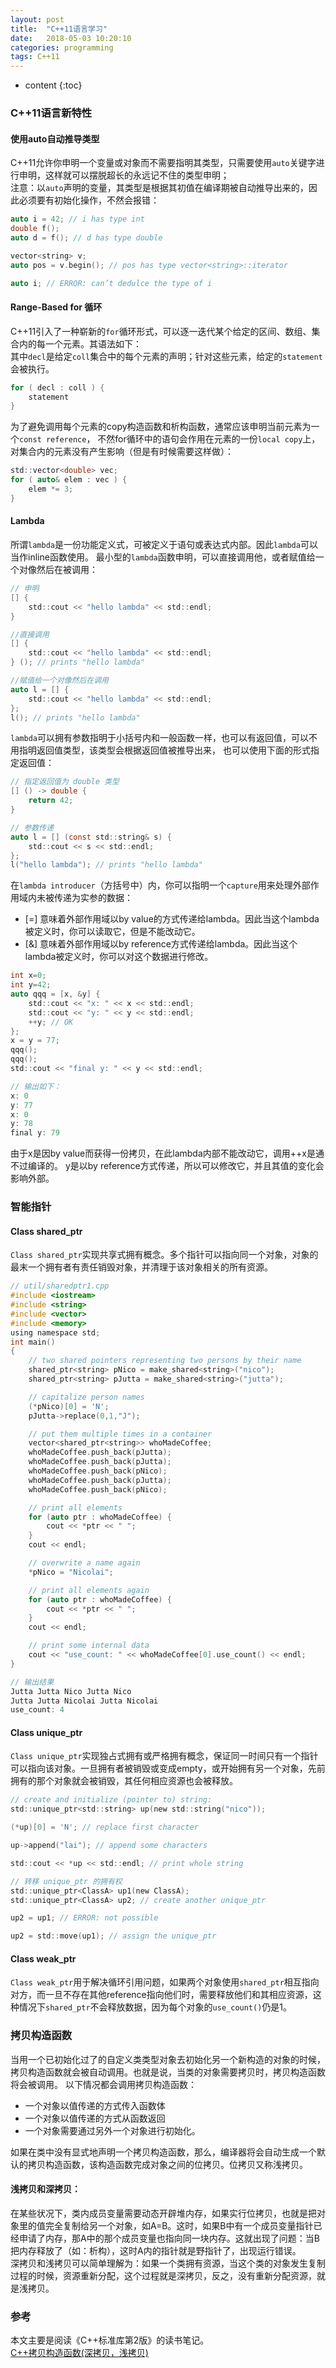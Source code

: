 ```yaml
---
layout: post
title:  "C++11语言学习"
date:   2018-05-03 10:20:10
categories: programming
tags: C++11
---
```


* content
{:toc}

### C++11语言新特性

#### 使用auto自动推导类型

C++11允许你申明一个变量或对象而不需要指明其类型，只需要使用`auto`关键字进行申明，这样就可以摆脱超长的永远记不住的类型申明；   
注意：以`auto`声明的变量，其类型是根据其初值在编译期被自动推导出来的，因此必须要有初始化操作，不然会报错：
```c
auto i = 42; // i has type int
double f();
auto d = f(); // d has type double

vector<string> v;
auto pos = v.begin(); // pos has type vector<string>::iterator

auto i; // ERROR: can’t dedulce the type of i
```

#### Range-Based for 循环

C++11引入了一种崭新的`for`循环形式，可以逐一迭代某个给定的区间、数组、集合内的每一个元素。其语法如下：   
其中`decl`是给定`coll`集合中的每个元素的声明；针对这些元素，给定的`statement`会被执行。
```c
for ( decl : coll ) {
    statement
}
```
为了避免调用每个元素的copy构造函数和析构函数，通常应该申明当前元素为一个`const reference`，
不然for循环中的语句会作用在元素的一份`local copy`上，对集合内的元素没有产生影响（但是有时候需要这样做）：
```c
std::vector<double> vec;
for ( auto& elem : vec ) {
    elem *= 3;
}
```

#### Lambda

所谓`lambda`是一份功能定义式，可被定义于语句或表达式内部。因此`lambda`可以当作inline函数使用。
最小型的`lambda`函数申明，可以直接调用他，或者赋值给一个对像然后在被调用：
```c
// 申明
[] {
    std::cout << "hello lambda" << std::endl;
}

//直接调用
[] {
    std::cout << "hello lambda" << std::endl;
} (); // prints "hello lambda"

//赋值给一个对像然后在调用
auto l = [] {
    std::cout << "hello lambda" << std::endl;
};
l(); // prints "hello lambda"
```
`lambda`可以拥有参数指明于小括号内和一般函数一样，也可以有返回值，可以不用指明返回值类型，该类型会根据返回值被推导出来，
也可以使用下面的形式指定返回值：
```c
// 指定返回值为 double 类型
[] () -> double {
    return 42;
}

// 参数传递
auto l = [] (const std::string& s) {
    std::cout << s << std::endl;
};
l("hello lambda"); // prints "hello lambda"
```
在`lambda introducer`（方括号中）内，你可以指明一个`capture`用来处理外部作用域内未被传递为实参的数据：   
* [=] 意味着外部作用域以by value的方式传递给lambda。因此当这个lambda被定义时，你可以读取它，但是不能改动它。
* [&] 意味着外部作用域以by reference方式传递给lambda。因此当这个lambda被定义时，你可以对这个数据进行修改。

```c
int x=0;
int y=42;
auto qqq = [x, &y] {
    std::cout << "x: " << x << std::endl;
    std::cout << "y: " << y << std::endl;
    ++y; // OK
};
x = y = 77;
qqq();
qqq();
std::cout << "final y: " << y << std::endl;

// 输出如下：
x: 0
y: 77
x: 0
y: 78
final y: 79
```
由于x是因by value而获得一份拷贝，在此lambda内部不能改动它，调用++x是通不过编译的。
y是以by reference方式传递，所以可以修改它，并且其值的变化会影响外部。

### 智能指针

#### Class shared_ptr

`Class shared_ptr`实现共享式拥有概念。多个指针可以指向同一个对象，对象的最末一个拥有者有责任销毁对象，并清理于该对象相关的所有资源。
```c
// util/sharedptr1.cpp
#include <iostream>
#include <string>
#include <vector>
#include <memory>
using namespace std;
int main()
{
    // two shared pointers representing two persons by their name
    shared_ptr<string> pNico = make_shared<string>("nico");
    shared_ptr<string> pJutta = make_shared<string>("jutta");

    // capitalize person names
    (*pNico)[0] = 'N';
    pJutta->replace(0,1,"J");

    // put them multiple times in a container
    vector<shared_ptr<string>> whoMadeCoffee;
    whoMadeCoffee.push_back(pJutta);
    whoMadeCoffee.push_back(pJutta);
    whoMadeCoffee.push_back(pNico);
    whoMadeCoffee.push_back(pJutta);
    whoMadeCoffee.push_back(pNico);

    // print all elements
    for (auto ptr : whoMadeCoffee) {
        cout << *ptr << " ";
    }
    cout << endl;

    // overwrite a name again
    *pNico = "Nicolai";

    // print all elements again
    for (auto ptr : whoMadeCoffee) {
        cout << *ptr << " ";
    }
    cout << endl;

    // print some internal data
    cout << "use_count: " << whoMadeCoffee[0].use_count() << endl;
}

// 输出结果
Jutta Jutta Nico Jutta Nico
Jutta Jutta Nicolai Jutta Nicolai
use_count: 4
```

#### Class unique_ptr 

`Class unique_ptr`实现独占式拥有或严格拥有概念，保证同一时间只有一个指针可以指向该对象。一旦拥有者被销毁或变成empty，或开始拥有另一个对象，先前拥有的那个对象就会被销毁，其任何相应资源也会被释放。
```c
// create and initialize (pointer to) string:
std::unique_ptr<std::string> up(new std::string("nico"));

(*up)[0] = 'N'; // replace first character

up->append("lai"); // append some characters

std::cout << *up << std::endl; // print whole string

// 转移 unique_ptr 的拥有权
std::unique_ptr<ClassA> up1(new ClassA);
std::unique_ptr<ClassA> up2; // create another unique_ptr

up2 = up1; // ERROR: not possible

up2 = std::move(up1); // assign the unique_ptr

```

#### Class weak_ptr

`Class weak_ptr`用于解决循环引用问题，如果两个对象使用`shared_ptr`相互指向对方，而一旦不存在其他reference指向他们时，需要释放他们和其相应资源，这种情况下`shared_ptr`不会释放数据，因为每个对象的`use_count()`仍是1。

### 拷贝构造函数

当用一个已初始化过了的自定义类类型对象去初始化另一个新构造的对象的时候，拷贝构造函数就会被自动调用。也就是说，当类的对象需要拷贝时，拷贝构造函数将会被调用。
以下情况都会调用拷贝构造函数：

* 一个对象以值传递的方式传入函数体 
* 一个对象以值传递的方式从函数返回 
* 一个对象需要通过另外一个对象进行初始化。

如果在类中没有显式地声明一个拷贝构造函数，那么，编译器将会自动生成一个默认的拷贝构造函数，该构造函数完成对象之间的位拷贝。位拷贝又称浅拷贝。   

#### 浅拷贝和深拷贝：    
在某些状况下，类内成员变量需要动态开辟堆内存，如果实行位拷贝，也就是把对象里的值完全复制给另一个对象，如A=B。这时，如果B中有一个成员变量指针已经申请了内存，那A中的那个成员变量也指向同一块内存。这就出现了问题：当B把内存释放了（如：析构），这时A内的指针就是野指针了，出现运行错误。   
深拷贝和浅拷贝可以简单理解为：如果一个类拥有资源，当这个类的对象发生复制过程的时候，资源重新分配，这个过程就是深拷贝，反之，没有重新分配资源，就是浅拷贝。

### 参考

本文主要是阅读《C++标准库第2版》的读书笔记。   
[C++拷贝构造函数(深拷贝，浅拷贝)](https://www.cnblogs.com/BlueTzar/articles/1223313.html)

